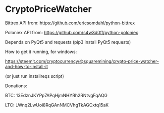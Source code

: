 # CryptoPriceWatcher

Bittrex API from:
https://github.com/ericsomdahl/python-bittrex

Poloniex API from:
https://github.com/s4w3d0ff/python-poloniex


Depends on PyQt5 and requests (pip3 install PyQt5 requests)


How to get it running, for windows:

https://steemit.com/cryptocurrency/@squaremining/crypto-price-watcher-and-how-to-install-it

(or just run installreqs script)


Donations:

  BTC: 13EdznJKYPp7APqHjmNHYRh2RNtvgFqAQG 

  LTC: LWnq2LwUoi8RqGAnNMCVhgTkAGCxtq15aK
